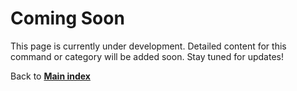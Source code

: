# Coming Soon

This page is currently under development. Detailed content for this command or category will be added soon. Stay tuned for updates!

Back to **[Main index](../README.md)**
